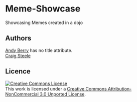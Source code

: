 Meme-Showcase
=============

Showcasing Memes created in a dojo


## Authors 
[Andy Berry](https://github.com/andyberry88) has no title attribute. <br/>
[Craig Steele](https://github.com/Craig88)

## Licence

<a rel="license" href="http://creativecommons.org/licenses/by-nc/3.0/deed.en_US"><img alt="Creative Commons License" style="border-width:0" src="http://i.creativecommons.org/l/by-nc/3.0/88x31.png" /></a><br />This work is licensed under a <a rel="license" href="http://creativecommons.org/licenses/by-nc/3.0/deed.en_US">Creative Commons Attribution-NonCommercial 3.0 Unported License</a>.


